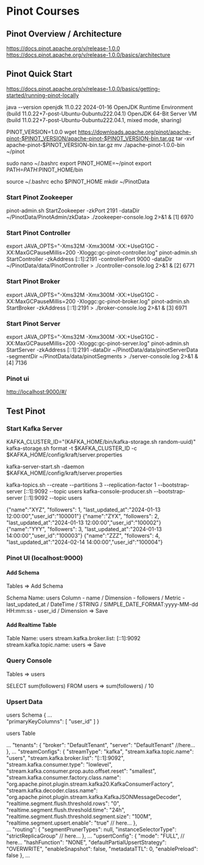 # Pinot Courses

## Pinot Overview / Architecture

<https://docs.pinot.apache.org/v/release-1.0.0>
<https://docs.pinot.apache.org/v/release-1.0.0/basics/architecture>

## Pinot Quick Start

<https://docs.pinot.apache.org/v/release-1.0.0/basics/getting-started/running-pinot-locally>

java --version
    openjdk 11.0.22 2024-01-16
    OpenJDK Runtime Environment (build 11.0.22+7-post-Ubuntu-0ubuntu222.04.1)
    OpenJDK 64-Bit Server VM (build 11.0.22+7-post-Ubuntu-0ubuntu222.04.1, mixed mode, sharing)

PINOT_VERSION=1.0.0
wget https://downloads.apache.org/pinot/apache-pinot-$PINOT_VERSION/apache-pinot-$PINOT_VERSION-bin.tar.gz
tar -xvf apache-pinot-$PINOT_VERSION-bin.tar.gz
mv ./apache-pinot-1.0.0-bin ~/pinot

sudo nano ~/.bashrc
    export PINOT_HOME=~/pinot
    export PATH=$PATH:$PINOT_HOME/bin

source ~/.bashrc
echo $PINOT_HOME
mkdir ~/PinotData

### Start Pinot Zookeeper

pinot-admin.sh StartZookeeper -zkPort 2191 -dataDir ~/PinotData/PinotAdmin/zkData> ./zookeeper-console.log 2>&1 &
    [1] 6970

### Start Pinot Controller

export JAVA_OPTS="-Xms32M -Xmx300M -XX:+UseG1GC -XX:MaxGCPauseMillis=200 -Xloggc:gc-pinot-controller.log"
pinot-admin.sh StartController -zkAddress [::1]:2191 -controllerPort 9000 -dataDir ~/PinotData/data/PinotController > ./controller-console.log 2>&1 &
    [2] 6771

### Start Pinot Broker

export JAVA_OPTS="-Xms32M -Xmx300M -XX:+UseG1GC -XX:MaxGCPauseMillis=200  -Xloggc:gc-pinot-broker.log"
pinot-admin.sh StartBroker -zkAddress [::1]:2191 > ./broker-console.log 2>&1 &
    [3] 6971

### Start Pinot Server

export JAVA_OPTS="-Xms32M -Xmx300M -XX:+UseG1GC -XX:MaxGCPauseMillis=200 -Xloggc:gc-pinot-server.log"
pinot-admin.sh StartServer -zkAddress [::1]:2191 -dataDir ~/PinotData/data/pinotServerData -segmentDir ~/PinotData/data/pinotSegments > ./server-console.log 2>&1 &
    [4] 7136

### Pinot ui

<http://localhost:9000/#/>

## Test Pinot

### Start Kafka Server

KAFKA_CLUSTER_ID="$($KAFKA_HOME/bin/kafka-storage.sh random-uuid)"
kafka-storage.sh format -t $KAFKA_CLUSTER_ID -c $KAFKA_HOME/config/kraft/server.properties

kafka-server-start.sh -daemon $KAFKA_HOME/config/kraft/server.properties

kafka-topics.sh --create --partitions 3 --replication-factor 1 --bootstrap-server [::1]:9092 --topic users
kafka-console-producer.sh --bootstrap-server [::1]:9092 --topic users

{"name":"XYZ", "followers": 1, "last_updated_at":"2024-01-13 12:00:00","user_id":"100001"}
{"name":"ZYX", "followers": 2, "last_updated_at":"2024-01-13 12:00:00","user_id":"100002"}
{"name":"YYY", "followers": 3, "last_updated_at":"2024-01-13 14:00:00","user_id":"100003"}
{"name":"ZZZ", "followers": 4, "last_updated_at":"2024-02-14 14:00:00","user_id":"100004"}

### Pinot UI (localhost:9000)

#### Add Schema

Tables => Add Schema

Schema Name: users
Column
    - name / Dimension
    - followers / Metric
    - last_updated_at / DateTime / STRING / SIMPLE_DATE_FORMAT:yyyy-MM-dd HH:mm:ss
    - user_id / Dimension
=> Save

#### Add Realtime Table

Table Name: users
stream.kafka.broker.list: [::1]:9092
stream.kafka.topic.name: users
=> Save

### Query Console

Tables => users

SELECT sum(followers) FROM users
=> sum(followers) / 10

### Upsert Data

users Schema
{
  ...  
  "primaryKeyColumns": [
    "user_id"
  ]
}

users Table

  ...
  "tenants": {
    "broker": "DefaultTenant",
    "server": "DefaultTenant" //here...
  },
  ...
      "streamConfigs": {
      "streamType": "kafka",
      "stream.kafka.topic.name": "users",
      "stream.kafka.broker.list": "[::1]:9092",
      "stream.kafka.consumer.type": "lowlevel",
      "stream.kafka.consumer.prop.auto.offset.reset": "smallest",
      "stream.kafka.consumer.factory.class.name": "org.apache.pinot.plugin.stream.kafka20.KafkaConsumerFactory",
      "stream.kafka.decoder.class.name": "org.apache.pinot.plugin.stream.kafka.KafkaJSONMessageDecoder",
      "realtime.segment.flush.threshold.rows": "0",
      "realtime.segment.flush.threshold.time": "24h",
      "realtime.segment.flush.threshold.segment.size": "100M",
      "realtime.segment.upsert.enable": "true" // here...
    },  
  ...
  "routing": {
    "segmentPrunerTypes": null,
    "instanceSelectorType": "strictReplicaGroup" // here...
  },
  ...
  "upsertConfig": {
    "mode": "FULL", // here...
    "hashFunction": "NONE",
    "defaultPartialUpsertStrategy": "OVERWRITE",
    "enableSnapshot": false,
    "metadataTTL": 0,
    "enablePreload": false
  },
  ...
